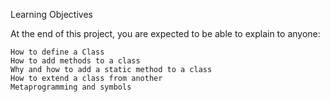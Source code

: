 Learning Objectives

At the end of this project, you are expected to be able to explain to anyone:

    How to define a Class
    How to add methods to a class
    Why and how to add a static method to a class
    How to extend a class from another
    Metaprogramming and symbols
